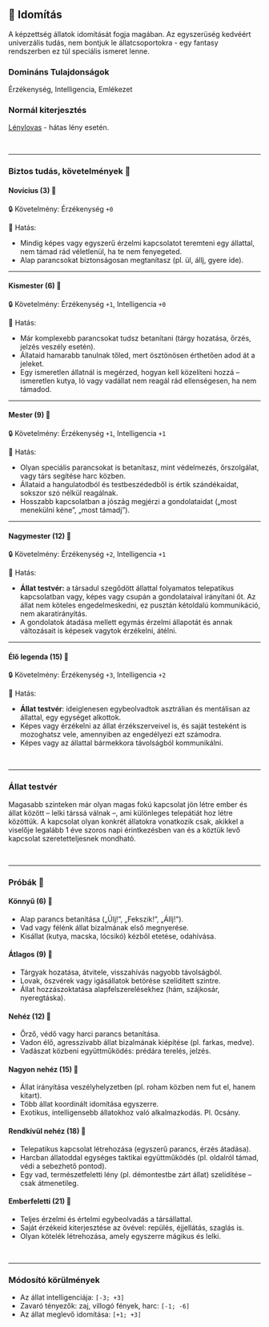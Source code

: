 ## 🔵 Idomítás

A képzettség állatok idomítását fogja magában. Az egyszerüség kedvéért univerzális tudás, nem bontjuk le állatcsoportokra - egy fantasy rendszerben ez túl speciális ismeret lenne.

### Domináns Tulajdonságok

Érzékenység, Intelligencia, Emlékezet

### Normál kiterjesztés

 [Lénylovas](../fortelyok.szabad/lenylovas.md) - hátas lény esetén.
 
<br />

---
### Biztos tudás, követelmények 📖

#### Novícius (3) 📖

🔒 Követelmény: Érzékenység `+0`

🌟 Hatás: 
- Mindig képes vagy egyszerű érzelmi kapcsolatot teremteni egy állattal, nem támad rád véletlenül, ha te nem fenyegeted.
- Alap parancsokat biztonságosan megtanítasz (pl. ül, állj, gyere ide).

---
#### Kismester (6) 📖

🔒 Követelmény: Érzékenység `+1`, Intelligencia `+0`

🌟 Hatás:
- Már komplexebb parancsokat tudsz betanítani (tárgy hozatása, őrzés, jelzés veszély esetén).
- Állataid hamarabb tanulnak tőled, mert ösztönösen érthetően adod át a jeleket.
- Egy ismeretlen állatnál is megérzed, hogyan kell közelíteni hozzá – ismeretlen kutya, ló vagy vadállat nem reagál rád ellenségesen, ha nem támadod.

---
#### Mester (9) 📖

🔒 Követelmény: Érzékenység `+1`, Intelligencia `+1`

🌟 Hatás:
- Olyan speciális parancsokat is betanítasz, mint védelmezés, őrszolgálat, vagy társ segítése harc közben.
- Állataid a hangulatodból és testbeszédedből is értik szándékaidat, sokszor szó nélkül reagálnak.
- Hosszabb kapcsolatban a jószág megjérzi a gondolataidat („most menekülni kéne”, „most támadj”).

---
#### Nagymester (12) 📖

🔒 Követelmény: Érzékenység `+2`, Intelligencia `+1`

🌟 Hatás:
- **Állat testvér:**  a társadul szegődött állattal folyamatos telepatikus kapcsolatban vagy, képes vagy csupán a gondolataival irányítani őt. Az állat nem köteles engedelmeskedni, ez pusztán kétoldalú kommunikáció, nem akaratirányítás.
- A gondolatok átadása mellett egymás érzelmi állapotát és annak változásait is képesek vagytok érzékelni, átélni.

---
#### Élő legenda (15) 📖

🔒 Követelmény: Érzékenység `+3`, Intelligencia `+2`

🌟 Hatás:
- **Állat testvér**: ideiglenesen egybeolvadtok asztrálian és mentálisan az állattal, egy egységet alkottok.
- Képes vagy érzékelni az állat érzékszerveivel is, és saját testeként is mozoghatsz vele, amennyiben az engedélyezi ezt számodra.
- Képes vagy az állattal bármekkora távolságból kommunikálni.

<br />

---
### Állat testvér

Magasabb szinteken már olyan magas fokú kapcsolat jön létre ember és állat között – lelki társsá válnak –, ami különleges telepátiát hoz létre közöttük. A kapcsolat olyan konkrét állatokra vonatkozik csak, akikkel a viselője legalább 1 éve szoros napi érintkezésben van és a köztük levő kapcsolat szeretetteljesnek mondható.

<br />

---
### Próbák 🎲

#### Könnyű (6) 🎲 

- Alap parancs betanítása („Ülj!”, „Fekszik!”, „Állj!”).
- Vad vagy félénk állat bizalmának első megnyerése.
- Kisállat (kutya, macska, lócsikó) kézből etetése, odahívása.

#### Átlagos (9) 🎲 

- Tárgyak hozatása, átvitele, visszahívás nagyobb távolságból.
- Lovak, öszvérek vagy igásállatok betörése szelídített szintre.
- Állat hozzászoktatása alapfelszerelésekhez (hám, szájkosár, nyeregtáska).

#### Nehéz (12) 🎲 

- Őrző, védő vagy harci parancs betanítása.
- Vadon élő, agresszívabb állat bizalmának kiépítése (pl. farkas, medve).
- Vadászat közbeni együttműködés: prédára terelés, jelzés.

#### Nagyon nehéz (15) 🎲 

- Állat irányítása veszélyhelyzetben (pl. roham közben nem fut el, hanem kitart).
- Több állat koordinált idomítása egyszerre.
- Exotikus, intelligensebb állatokhoz való alkalmazkodás. Pl. 0csány.

#### Rendkívül nehéz (18) 🎲 

- Telepatikus kapcsolat létrehozása (egyszerű parancs, érzés átadása).
- Harcban állatoddal egységes taktikai együttműködés (pl. oldalról támad, védi a sebezhető pontod).
- Egy vad, természetfeletti lény (pl. démontestbe zárt állat) szelídítése – csak átmenetileg.

#### Emberfeletti (21) 🎲 

- Teljes érzelmi és értelmi egybeolvadás a társállattal.
- Saját érzékeid kiterjesztése az övével: repülés, éjjellátás, szaglás is.
- Olyan kötelék létrehozása, amely egyszerre mágikus és lelki.

<br />

---
### Módosító körülmények

- Az állat intelligenciája: `[-3; +3]`
- Zavaró tényezők: zaj, villogó fények, harc: `[-1; -6]`
- Az állat meglevő idomítása: `[+1; +3]`
